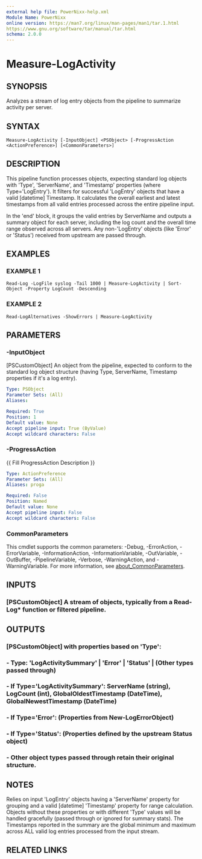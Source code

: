 ```yaml
---
external help file: PowerNixx-help.xml
Module Name: PowerNixx
online version: https://man7.org/linux/man-pages/man1/tar.1.html
https://www.gnu.org/software/tar/manual/tar.html
schema: 2.0.0
---
```


# Measure-LogActivity

## SYNOPSIS
Analyzes a stream of log entry objects from the pipeline to summarize activity per server.

## SYNTAX

```
Measure-LogActivity [-InputObject] <PSObject> [-ProgressAction <ActionPreference>] [<CommonParameters>]
```

## DESCRIPTION
This pipeline function processes objects, expecting standard log objects with 'Type', 'ServerName',
and 'Timestamp' properties (where Type='LogEntry').
It filters for successful 'LogEntry' objects
that have a valid \[datetime\] Timestamp.
It calculates the overall earliest and latest timestamps
from all valid entries processed across the entire pipeline input.

In the 'end' block, it groups the valid entries by ServerName and outputs a summary object
for each server, including the log count and the overall time range observed across all servers.
Any non-'LogEntry' objects (like 'Error' or 'Status') received from upstream are passed through.

## EXAMPLES

### EXAMPLE 1
```
Read-Log -LogFile syslog -Tail 1000 | Measure-LogActivity | Sort-Object -Property LogCount -Descending
```

### EXAMPLE 2
```
Read-LogAlternatives -ShowErrors | Measure-LogActivity
```

## PARAMETERS

### -InputObject
\[PSCustomObject\] An object from the pipeline, expected to conform to the standard log object structure
(having Type, ServerName, Timestamp properties if it's a log entry).

```yaml
Type: PSObject
Parameter Sets: (All)
Aliases:

Required: True
Position: 1
Default value: None
Accept pipeline input: True (ByValue)
Accept wildcard characters: False
```

### -ProgressAction
{{ Fill ProgressAction Description }}

```yaml
Type: ActionPreference
Parameter Sets: (All)
Aliases: proga

Required: False
Position: Named
Default value: None
Accept pipeline input: False
Accept wildcard characters: False
```

### CommonParameters
This cmdlet supports the common parameters: -Debug, -ErrorAction, -ErrorVariable, -InformationAction, -InformationVariable, -OutVariable, -OutBuffer, -PipelineVariable, -Verbose, -WarningAction, and -WarningVariable. For more information, see [about_CommonParameters](http://go.microsoft.com/fwlink/?LinkID=113216).

## INPUTS

### [PSCustomObject] A stream of objects, typically from a Read-Log* function or filtered pipeline.
## OUTPUTS

### [PSCustomObject] with properties based on 'Type':
###     - Type: 'LogActivitySummary' | 'Error' | 'Status' | (Other types passed through)
###     - If Type='LogActivitySummary': ServerName (string), LogCount (int), GlobalOldestTimestamp (DateTime), GlobalNewestTimestamp (DateTime)
###     - If Type='Error': (Properties from New-LogErrorObject)
###     - If Type='Status': (Properties defined by the upstream Status object)
###     - Other object types passed through retain their original structure.
## NOTES
Relies on input 'LogEntry' objects having a 'ServerName' property for grouping and a valid \[datetime\] 'Timestamp' property for range calculation.
Objects without these properties or with different 'Type' values will be handled gracefully (passed through or ignored for summary stats).
The Timestamps reported in the summary are the global minimum and maximum across ALL valid log entries processed from the input stream.

## RELATED LINKS
